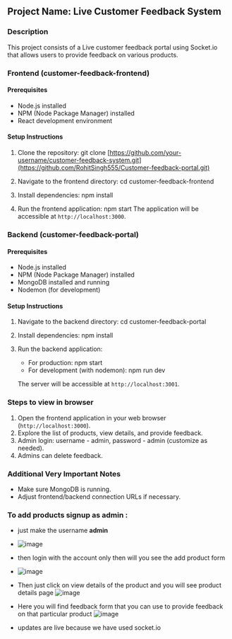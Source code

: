 ## Project Name: Live Customer Feedback System

### Description
This project consists of a Live customer feedback portal using Socket.io that allows users to provide feedback on various products.

### Frontend (customer-feedback-frontend)

#### Prerequisites
- Node.js installed
- NPM (Node Package Manager) installed
- React development environment

#### Setup Instructions
1. Clone the repository:
   git clone [https://github.com/your-username/customer-feedback-system.git](https://github.com/RohitSingh555/Customer-feedback-portal.git)

2. Navigate to the frontend directory:
   cd customer-feedback-frontend

3. Install dependencies:
   npm install

4. Run the frontend application:
   npm start
   The application will be accessible at `http://localhost:3000`.

### Backend (customer-feedback-portal)

#### Prerequisites
- Node.js installed
- NPM (Node Package Manager) installed
- MongoDB installed and running
- Nodemon (for development)

#### Setup Instructions
1. Navigate to the backend directory:
   cd customer-feedback-portal

2. Install dependencies:
   npm install

3. Run the backend application:
   - For production:
     npm start
   - For development (with nodemon):
     npm run dev
     
   The server will be accessible at `http://localhost:3001`.

### Steps to view in browser
1. Open the frontend application in your web browser (`http://localhost:3000`).
2. Explore the list of products, view details, and provide feedback.
3. Admin login: username - admin, password - admin (customize as needed).
4. Admins can delete feedback.

### Additional Very Important Notes
- Make sure MongoDB is running.
- Adjust frontend/backend connection URLs if necessary.

### To add products signup as admin :
- just make the username **admin**
- ![image](https://github.com/RohitSingh555/Customer-feedback-portal/assets/106096232/b9c7b28b-b919-4f5b-8603-2ef3d879b97b)

- then login with the account only then will you see the add product form
- ![image](https://github.com/RohitSingh555/Customer-feedback-portal/assets/106096232/df5fffd0-2974-437e-8db4-6b4818fba532)

- Then just click on view details of the product and you will see product details page
![image](https://github.com/RohitSingh555/Customer-feedback-portal/assets/106096232/47c62fab-353a-4849-9771-aa88734d31a1)
- Here you will find feedback form that you can use to provide feedback on that particular product
![image](https://github.com/RohitSingh555/Customer-feedback-portal/assets/106096232/941a0038-14d1-4374-b333-7277c8a7900e)

- updates are live because we have used socket.io
